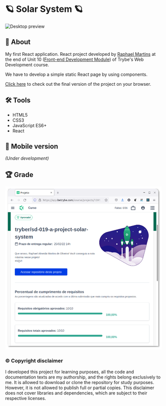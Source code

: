 # :ringed_planet: Solar System :ringed_planet:

![Desktop preview](./public/preview.gif)

## :page_with_curl: About

My first React application. React project developed by [Raphael Martins](https://www.linkedin.com/in/raphaelameidamartins/) at the end of Unit 10 ([Front-end Development Module](https://github.com/raphaelalmeidamartins/trybe_exercicios/tree/main/2_Desenvolvimento-Front-end)) of Trybe's Web Development course.

We have to develop a simple static React page by using components.

[Click here](https://raphaelalmeidamartins.github.io/solar-system) to check out the final version of the project on your browser.

## :hammer_and_wrench: Tools

* HTML5
* CSS3
* JavaScript ES6+
* React

## :iphone: Mobile version

_(Under development)_

## :trophy: Grade

![My grade of the project - Minha nota no projeto](./public/nota.png)

### :copyright: Copyright disclaimer

I developed this project for learning purposes, all the code and documentation texts are my authorship, and the rights belong exclusively to me. It is allowed to download or clone the repository for study purposes. However, it is not allowed to publish full or partial copies. This disclaimer does not cover libraries and dependencies, which are subject to their respective licenses.
